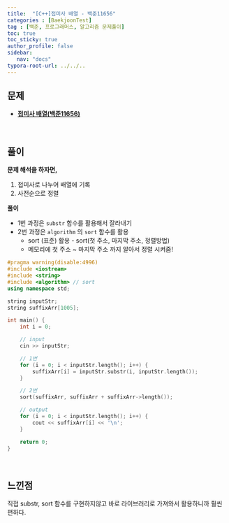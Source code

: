 ```yaml
---
title:  "[C++]접미사 배열 - 백준11656"
categories : [BaekjoonTest]
tag : [백준, 프로그래머스, 알고리즘 문제풀이]
toc: true
toc_sticky: true
author_profile: false
sidebar:
   nav: "docs"
typora-root-url: ../../..
---
```




## 문제

* **[접미사 배열(백준11656)](https://www.acmicpc.net/problem/11656)**

<br>

## 풀이

**문제 해석을 하자면,**

1. 접미사로 나누어 배열에 기록
2. 사전순으로 정렬



**풀이**

* 1번 과정은 `substr` 함수를 활용해서 잘라내기
* 2번 과정은 `algorithm` 의 `sort` 함수를 활용
  * sort (표준) 활용 - sort(첫 주소, 마지막 주소, 정렬방법)
  * 메모리에 첫 주소 ~ 마지막 주소 까지 알아서 정렬 시켜줌!




```c++
#pragma warning(disable:4996)
#include <iostream>
#include <string>
#include <algorithm> // sort
using namespace std;

string inputStr;
string suffixArr[1005];

int main() {
	int i = 0;

	// input
	cin >> inputStr;

	// 1번
	for (i = 0; i < inputStr.length(); i++) {
		suffixArr[i] = inputStr.substr(i, inputStr.length());
	}

	// 2번
	sort(suffixArr, suffixArr + suffixArr->length());

	// output
	for (i = 0; i < inputStr.length(); i++) {
		cout << suffixArr[i] << '\n';
	}

	return 0;
}
```

<br>

## 느낀점

직접 substr, sort 함수를 구현하지않고 바로 라이브러리로 가져와서 활용하니까 훨씬 편하다.
